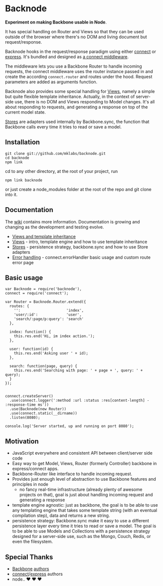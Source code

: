 # Backnode

**Experiment on making Backbone usable in Node**. 

It has special handling on Router and Views so that they can be used outside of the browser where there's no DOM and living document but request/response.

Backnode hooks in the request/response paradigm using either [connect](http://senchalabs.github.com/connect/) or [express](http://expressjs.com/). It's bundled and designed as [a connect middleware](https://github.com/mklabs/backnode/blob/master/lib/backnode.js).

The middleware lets you use a Backbone Router to handle incoming requests, the connect middleware uses the router instance passed in and create the according `connect.router` and routes under the hood. Request parameters are added as arguments function.
    
Backnode also provides some special handling for [Views](https://github.com/mklabs/backnode/wiki/Views), namely a simple but quite flexible template inheritance. Actually, in the context of server-side use, there is no DOM and Views responding to Model changes. It's all about responding to requests, and generating a response on top of the current model state.

[Stores](https://github.com/mklabs/backnode/wiki/Stores) are adapters used internally by Backbone.sync, the function that Backbone calls every time it tries to read or save a model.

## Installation

    git clone git://github.com/mklabs/backnode.git
    cd backnode
    npm link

cd to any other directory, at the root of your project, run

    npm link backnode
    
or just create a node_modules folder at the root of the repo and git clone into it.


## Documentation

The [wiki](https://github.com/mklabs/backnode/wiki) contains more information. Documentation is growing and changing as the development and testing evolve.

* [Views and template inheritance](https://github.com/mklabs/backnode/wiki/Views)
* [Views](https://github.com/mklabs/backnode/wiki/Views) - intro, template engine and how to use template inheritance
* [Stores](https://github.com/mklabs/backnode/wiki/Stores) - persistence strategy, backbone.sync and how to use Store adapters
* [Error handling](https://github.com/mklabs/backnode/wiki/Error-handling) - connect.errorHandler basic usage and custom route error page

## Basic usage

    
    var Backnode = require('backnode'),
    connect = require('connect');
    
    var Router = Backnode.Router.extend({
      routes: {
        '':                     'index',
        'user/:id':             'user',
        'search/:page/p:query': 'search'    
      },

      index: function() {
        this.res.end('Hi, im index action.');
      },

      user: function(id) {
        this.res.end('Asking user ' + id);
      },
      
      search: function(page, query) {
        this.res.end('Searching with page: ' + page + ', query: ' + query);
      }
    });


    connect.createServer()
      .use(connect.logger(':method :url :status :res[content-length] - :response-time ms'))
      .use(Backnode(new Router))
      .use(connect.static(__dirname))
      .listen(8080);

    console.log('Server started, up and running on port 8080');


## Motivation

* JavaScript everywhere and consistent API between client/server side code
* Easy way to get Model, Views, Router (formerly Controller) backbone in express/connect apps.
* Backbone-Router like interface to handle incoming request.
* Provides just enough level of abstraction to use Backbone features and principles in node
	* no fancy real-time infrastructure (already plenty of awesome projects on that), goal is just about handling incoming request and generating a response
* template engine agnostic: just as backbone, the goal is to be able to use any templating engine that takes
some template string (with an eventual compilation step), data and returns a new string.
* persistence strategy: Backbone.sync make it easy to use a different persistence layer every time it tries to read or save a model. The goal is to be able to use Models and Collections with a persistence strategy designed for a server-side use, such as the Mongo, Couch, Redis, or even the filesystem. 


## Special Thanks

* [Backbone](https://github.com/documentcloud/backbone) [authors](https://github.com/jashkenas)
* [connect](https://github.com/senchalabs/connect)/[express](https://github.com/visionmedia/express) authors
* node.. ♥ ♥ ♥